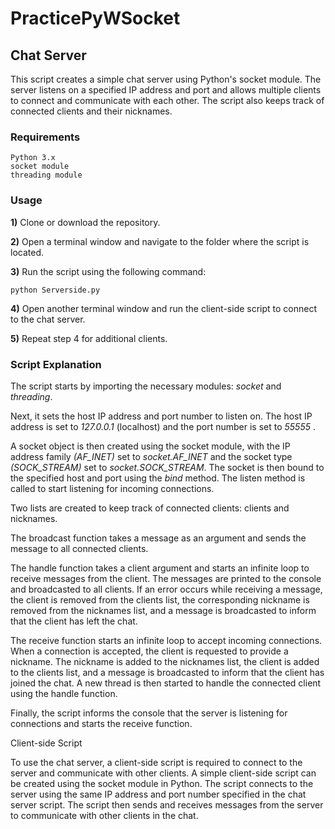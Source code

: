# PracticePyWSocket

## Chat Server


This script creates a simple chat server using Python's socket module. The server listens on a specified IP address and port and allows multiple clients to connect and communicate with each other. The script also keeps track of connected clients and their nicknames.

### **Requirements**
```
Python 3.x
socket module
threading module
```
### **Usage**

**1)** Clone or download the repository.

**2)** Open a terminal window and navigate to the folder where the script is located.

**3)** Run the script using the following command:

```
python Serverside.py
```
**4)** Open another terminal window and run the client-side script to connect to the chat server.

**5)** Repeat step 4 for additional clients.

### **Script Explanation**

The script starts by importing the necessary modules: *socket* and *threading*.

Next, it sets the host IP address and port number to listen on. The host IP address is set to *127.0.0.1* (localhost) and the port number is set to  *55555* .

A socket object is then created using the socket module, with the IP address family *(AF_INET)* set to *socket.AF_INET* and the socket type *(SOCK_STREAM)* set to *socket.SOCK_STREAM*. The socket is then bound to the specified host and port using the *bind* method. The listen method is called to start listening for incoming connections.

Two lists are created to keep track of connected clients: clients and nicknames.

The broadcast function takes a message as an argument and sends the message to all connected clients.

The handle function takes a client argument and starts an infinite loop to receive messages from the client. The messages are printed to the console and broadcasted to all clients. If an error occurs while receiving a message, the client is removed from the clients list, the corresponding nickname is removed from the nicknames list, and a message is broadcasted to inform that the client has left the chat.

The receive function starts an infinite loop to accept incoming connections. When a connection is accepted, the client is requested to provide a nickname. The nickname is added to the nicknames list, the client is added to the clients list, and a message is broadcasted to inform that the client has joined the chat. A new thread is then started to handle the connected client using the handle function.

Finally, the script informs the console that the server is listening for connections and starts the receive function.

Client-side Script

To use the chat server, a client-side script is required to connect to the server and communicate with other clients. A simple client-side script can be created using the socket module in Python. The script connects to the server using the same IP address and port number specified in the chat server script. The script then sends and receives messages from the server to communicate with other clients in the chat.
